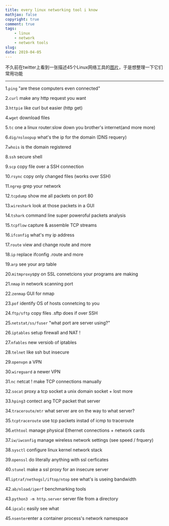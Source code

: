 ```yaml
---
title: every linux networking tool i know
mathjax: false
copyright: true
comment: true
tags:
    - linux
    - network
    - network tools
slug:
date: 2019-04-05
---
```


不久前在twitter上看到一张描述45个Linux网络工具的[图片](https://wizardzines.com/networking-tools-poster/)，于是想整理一下它们常用功能

----

1.`ping` "are these computers even connected"

2.`curl` make any http request  you want

3.`httpie` like curl but easier (http get)

4.`wget` download files

5.`tc` one a linux router:slow down you brother's internet(and more more)

6.`dig/nsloopup` what's the ip for the domain (DNS requery)

7.`whois` is the domain registered

8.`ssh` secure shell

9.`scp` copy file over a SSH connection

10.`rsync` copy only changed files (works over SSH)

11.`ngrep` grep your network

12.`tcpdump` show me all packets on port 80

13.`wireshark` look at those packets in a GUI

14.`tshark` command line super poweroful packets analysis

15.`tcpflow` capture & assemble TCP streams

16.`ifconfig` what's my ip address

17.`route` view and change route and more

18.`ip` replace ifconfig .route and more

19.`arp` see your arp table

20.`mitmproxy`spy on SSL connetcions your programs are making

21.`nmap` in network scanning port

22.`zenmap` GUI for nmap

23.`pof` identify OS of hosts connetcing to you

24.`ftp/sftp` copy files .sftp does if over SSH

25.`netstat/ss/fuser` "what port are server using?"

26.`iptables` setup firewall and NAT !

27.`nfables` new versiob of iptables

28.`telnet` like ssh but insecure

29.`openvpn` a VPN

30.`wireguard` a newer VPN

31.`nc` netcat ! make TCP connections manually

32.`socat` proxy a tcp socket a unix domain socket + lost more

33.`hping3` contect ang TCP packet that server 

34.`traceroute/mtr` what server are on the way to what server?

35.`tcptraceroute` use tcp packets instad of icmp to traceroute

36.`ethtool` manage physical Ethernet connections + network cards

37.`iw/iwconfig` manage wireless network settings (see speed / frquery)

38.`sysctl` configure linux kernel network stack

39.`openssl` do literally anything with ssl cerficates

40.`stunel` make a ssl proxy for an insecure server

41.`iptraf/nethogsl/iftop/ntop` see what's is useing bandwidth

42.`ab/nload/iperf` benchmarking tools

43.`python3 -m http.server` server file from a directory

44.`ipcalc` easily see what

45.`nsenter`enter a container process's network namespace